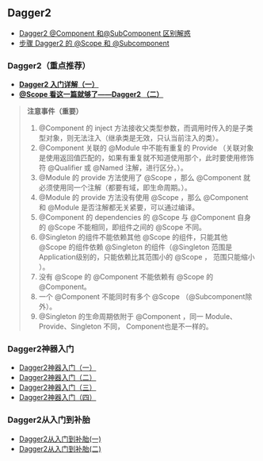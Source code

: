## Dagger2
- [Dagger2 @Component 和@SubComponent 区别解惑](http://blog.csdn.net/soslinken/article/details/70231089)
- [步骤 Dagger2 的 @Scope 和 @Subcomponent](http://www.zhimengzhe.com/Androidkaifa/163191.html)


### Dagger2（重点推荐）
- [**Dagger2 入门详解（一）**](http://blog.csdn.net/xx326664162/article/details/53695558)
- [**@Scope 看这一篇就够了——Dagger2 （二）**](http://blog.csdn.net/xx326664162/article/details/67640509)

> **注意事件（重要）**
>
> 1. @Component 的 inject 方法接收父类型参数，而调用时传入的是子类型对象，则无法注入（继承类是无效，只认当前注入的类）。  
> 2. @Component 关联的 @Module 中不能有重复的 Provide （关联对象是使用返回值匹配的，如果有重复就不知道使用那个，此时要使用修饰符 @Qualifier 或 @Named 注解，进行区分。）。  
> 3. @Module 的 provide 方法使用了 @Scope ，那么 @Component 就必须使用同一个注解（都要有域，即生命周期。）。  
> 4. @Module 的 provide 方法没有使用 @Scope ，那么 @Component 和 @Module 是否注解都无关紧要，可以通过编译。
> 5. @Component 的 dependencies 的 @Scope 与 @Component 自身的 @Scope 不能相同，即组件之间的 @Scope 不同。  
> 6. @Singleton 的组件不能依赖其他 @Scope 的组件，只能其他 @Scope 的组件依赖 @Singleton 的组件（@Singleton 范围是 Application级别的，只能依赖比其范围小的 @Scope ， 范围只能缩小 ）。  
> 7. 没有 @Scope 的 @Component 不能依赖有 @Scope 的 @Component。  
> 8. 一个 @Component 不能同时有多个 @Scope （@Subcomponent除外）。  
> 9. @Singleton 的生命周期依附于 @Component ，同一 Module、Provide、Singleton 不同， Component也是不一样的。  


### Dagger2神器入门
- [Dagger2神器入门（一）](http://www.jianshu.com/p/dce5382fec5d)
- [Dagger2神器入门（二）](http://www.jianshu.com/p/c673e6e73c8b)
- [Dagger2神器入门（三）](http://www.jianshu.com/p/91b9b0e4cf8c)
- [Dagger2神器入门（四）](http://www.jianshu.com/p/e76c1e0e7b40)


### Dagger2从入门到补胎
- [Dagger2从入门到补胎(一)](http://rkhcy.github.io/2017/11/15/Dagger2%E4%BB%8E%E5%85%A5%E9%97%A8%E5%88%B0%E8%A1%A5%E8%83%8E\(%E4%B8%80\)/)
- [Dagger2从入门到补胎(二)](http://rkhcy.github.io/2017/11/16/Dagger2%E4%BB%8E%E5%85%A5%E9%97%A8%E5%88%B0%E8%A1%A5%E8%83%8E\(%E4%BA%8C\)/)


